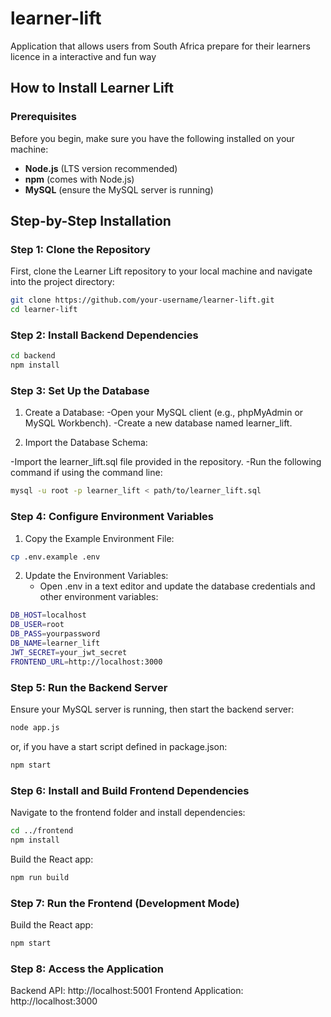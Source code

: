 # learner-lift
 Application that allows users from South Africa prepare for their learners licence in a interactive and fun way



## How to Install Learner Lift

### Prerequisites
Before you begin, make sure you have the following installed on your machine:
- **Node.js** (LTS version recommended)
- **npm** (comes with Node.js)
- **MySQL** (ensure the MySQL server is running)


## Step-by-Step Installation

### Step 1: Clone the Repository
First, clone the Learner Lift repository to your local machine and navigate into the project directory:

```bash
git clone https://github.com/your-username/learner-lift.git
cd learner-lift
```

###  Step 2: Install Backend Dependencies

```bash
cd backend
npm install

```

###  Step 3: Set Up the Database

1. Create a Database:
-Open your MySQL client (e.g., phpMyAdmin or MySQL Workbench).
-Create a new database named learner_lift.

2. Import the Database Schema:

-Import the learner_lift.sql file provided in the repository.
-Run the following command if using the command line:

```bash
mysql -u root -p learner_lift < path/to/learner_lift.sql
```

###  Step 4: Configure Environment Variables
1. Copy the Example Environment File:

```bash
cp .env.example .env
```
2. Update the Environment Variables:
   - Open .env in a text editor and update the database credentials and other environment variables:

```bash
DB_HOST=localhost
DB_USER=root
DB_PASS=yourpassword
DB_NAME=learner_lift
JWT_SECRET=your_jwt_secret
FRONTEND_URL=http://localhost:3000
```
###  Step 5: Run the Backend Server

Ensure your MySQL server is running, then start the backend server:

```bash
node app.js
```
or, if you have a start script defined in package.json:
```bash
npm start
```

###  Step 6: Install and Build Frontend Dependencies
Navigate to the frontend folder and install dependencies:

```bash
cd ../frontend
npm install
```

Build the React app:
```bash
npm run build
```

###  Step 7: Run the Frontend (Development Mode)

Build the React app:
```bash
npm start
```

###  Step 8: Access the Application

Backend API: http://localhost:5001
Frontend Application: http://localhost:3000

